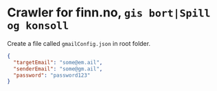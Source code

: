# Crawler for finn.no, `gis bort|Spill og konsoll`
Create a file called `gmailConfig.json` in root folder.

```json
{
  "targetEmail": "some@em.ail",
  "senderEmail": "some@gm.ail",
  "password": "password123"
}
```